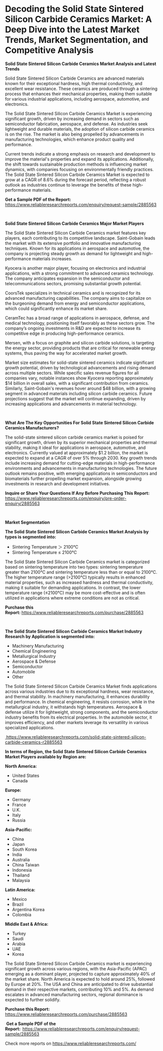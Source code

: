 <p><h1>Decoding the Solid State Sintered Silicon Carbide Ceramics Market: A Deep Dive into the Latest Market Trends, Market Segmentation, and Competitive Analysis</h1></p><p><strong>Solid State Sintered Silicon Carbide Ceramics Market Analysis and Latest Trends</strong></p>
<p><p>Solid State Sintered Silicon Carbide Ceramics are advanced materials known for their exceptional hardness, high thermal conductivity, and excellent wear resistance. These ceramics are produced through a sintering process that enhances their mechanical properties, making them suitable for various industrial applications, including aerospace, automotive, and electronics.</p><p>The Solid State Sintered Silicon Carbide Ceramics Market is experiencing significant growth, driven by increasing demand in sectors such as semiconductor fabrication, aerospace, and defense. As industries seek lightweight and durable materials, the adoption of silicon carbide ceramics is on the rise. The market is also being propelled by advancements in manufacturing technologies, which enhance product quality and performance.</p><p>Current trends indicate a strong emphasis on research and development to improve the material's properties and expand its applications. Additionally, the shift towards sustainable production methods is influencing market dynamics, with companies focusing on environmentally friendly practices. The Solid State Sintered Silicon Carbide Ceramics Market is expected to grow at a CAGR of 8.6% during the forecast period, reflecting a robust outlook as industries continue to leverage the benefits of these high-performance materials.</p></p>
<p><strong>Get a Sample PDF of the Report:&nbsp;</strong> <a href="https://www.reliableresearchreports.com/enquiry/request-sample/2885563?utm_campaign=2290&utm_medium=2&utm_source=Github&utm_content=ia&utm_term=13032025&utm_id=solid-state-sintered-silicon-carbide-ceramics">https://www.reliableresearchreports.com/enquiry/request-sample/2885563</a></p>
<p>&nbsp;</p>
<p><strong>Solid State Sintered Silicon Carbide Ceramics Major Market Players</strong></p>
<p><p>The Solid State Sintered Silicon Carbide Ceramics market features key players, each contributing to its competitive landscape. Saint-Gobain leads the market with its extensive portfolio and innovative manufacturing techniques. Known for its applications in aerospace and automotive, the company is projecting steady growth as demand for lightweight and high-performance materials increases.</p><p>Kyocera is another major player, focusing on electronics and industrial applications, with a strong commitment to advanced ceramics technology. The company anticipates expansion in the semiconductor and telecommunications sectors, promising substantial growth potential.</p><p>CoorsTek specializes in technical ceramics and is recognized for its advanced manufacturing capabilities. The company aims to capitalize on the burgeoning demand from energy and semiconductor applications, which could significantly enhance its market share.</p><p>CeramTec has a broad range of applications in aerospace, defense, and medical technology, positioning itself favorably as these sectors grow. The company’s ongoing investments in R&D are expected to increase its competitive edge in producing high-performance ceramics.</p><p>Mersen, with a focus on graphite and silicon carbide solutions, is targeting the energy sector, providing products that are critical for renewable energy systems, thus paving the way for accelerated market growth.</p><p>Market size estimates for solid-state sintered ceramics indicate significant growth potential, driven by technological advancements and rising demand across multiple sectors. While specific sales revenue figures for all companies vary, notable instances show Kyocera reporting approximately $14 billion in overall sales, with a significant contribution from ceramics. Similarly, Saint-Gobain's revenues hover around $48 billion, with a growing segment in advanced materials including silicon carbide ceramics. Future projections suggest that the market will continue expanding, driven by increasing applications and advancements in material technology.</p></p>
<p>&nbsp;</p>
<p><strong>What Are The Key Opportunities For Solid State Sintered Silicon Carbide Ceramics Manufacturers?</strong></p>
<p><p>The solid-state sintered silicon carbide ceramics market is poised for significant growth, driven by its superior mechanical properties and thermal stability, making it ideal for applications in aerospace, automotive, and electronics. Currently valued at approximately $1.2 billion, the market is expected to expand at a CAGR of over 5% through 2030. Key growth trends include increasing demand for cutting-edge materials in high-performance environments and advancements in manufacturing technologies. The future outlook remains positive, with emerging applications in semiconductors and biomaterials further propelling market expansion, alongside growing investments in research and development initiatives.</p></p>
<p><strong>Inquire or Share Your Questions If Any Before Purchasing This Report:</strong> <a href="https://www.reliableresearchreports.com/enquiry/pre-order-enquiry/2885563?utm_campaign=2290&utm_medium=2&utm_source=Github&utm_content=ia&utm_term=13032025&utm_id=solid-state-sintered-silicon-carbide-ceramics">https://www.reliableresearchreports.com/enquiry/pre-order-enquiry/2885563</a></p>
<p>&nbsp;</p>
<p><strong>Market Segmentation</strong></p>
<p><strong>The Solid State Sintered Silicon Carbide Ceramics Market Analysis by types is segmented into:</strong></p>
<p><ul><li>Sintering Temperature ＞ 2100℃</li><li>Sintering Temperature ≤ 2100℃</li></ul></p>
<p><p>The Solid State Sintered Silicon Carbide Ceramics market is categorized based on sintering temperature into two types: sintering temperature greater than 2100℃ and sintering temperature less than or equal to 2100℃. The higher temperature range (>2100℃) typically results in enhanced material properties, such as increased hardness and thermal conductivity, making it suitable for demanding applications. In contrast, the lower temperature range (≤2100℃) may be more cost-effective and is often utilized in applications where extreme conditions are not as critical.</p></p>
<p><strong>Purchase this Report:&nbsp;</strong><a href="https://www.reliableresearchreports.com/purchase/2885563?utm_campaign=2290&utm_medium=2&utm_source=Github&utm_content=ia&utm_term=13032025&utm_id=solid-state-sintered-silicon-carbide-ceramics">https://www.reliableresearchreports.com/purchase/2885563</a></p>
<p>&nbsp;</p>
<p><strong>The Solid State Sintered Silicon Carbide Ceramics Market Industry Research by Application is segmented into:</strong></p>
<p><ul><li>Machinery Manufacturing</li><li>Chemical Engineering</li><li>Metallurgical Industry</li><li>Aerospace & Defense</li><li>Semiconductor</li><li>Automobile</li><li>Other</li></ul></p>
<p><p>The Solid State Sintered Silicon Carbide Ceramics Market finds applications across various industries due to its exceptional hardness, wear resistance, and thermal stability. In machinery manufacturing, it enhances durability and performance. In chemical engineering, it resists corrosion, while in the metallurgical industry, it withstands high temperatures. Aerospace & defense utilize it for lightweight, strong components, and the semiconductor industry benefits from its electrical properties. In the automobile sector, it improves efficiency, and other markets leverage its versatility in various specialized applications.</p></p>
<p><a href="https://www.reliableresearchreports.com/solid-state-sintered-silicon-carbide-ceramics-r2885563?utm_campaign=2290&utm_medium=2&utm_source=Github&utm_content=ia&utm_term=13032025&utm_id=solid-state-sintered-silicon-carbide-ceramics">&nbsp;https://www.reliableresearchreports.com/solid-state-sintered-silicon-carbide-ceramics-r2885563</a></p>
<p><strong>In terms of Region, the Solid State Sintered Silicon Carbide Ceramics Market Players available by Region are:</strong></p>
<p>
    <p> <strong> North America: </strong>
        <ul>
            <li>United States</li>
            <li>Canada</li>
        </ul>
        </p> 
    <p> <strong> Europe: </strong>
        <ul>
            <li>Germany</li>
            <li>France</li>
            <li>U.K.</li>
            <li>Italy</li>
            <li>Russia</li>
        </ul>
        </p> 
    <p> <strong> Asia-Pacific: </strong>
        <ul>
            <li>China</li>
            <li>Japan</li>
            <li>South Korea</li>
            <li>India</li>
            <li>Australia</li>
            <li>China Taiwan</li>
            <li>Indonesia</li>
            <li>Thailand</li>
            <li>Malaysia</li>
        </ul>
        </p> 
    <p> <strong> Latin America: </strong>
        <ul>
            <li>Mexico</li>
            <li>Brazil</li>
            <li>Argentina Korea</li>
            <li>Colombia</li>
        </ul>
        </p> 
    <p> <strong> Middle East & Africa: </strong>
        <ul>
            <li>Turkey</li>
            <li>Saudi</li>
            <li>Arabia</li>
            <li>UAE</li>
            <li>Korea</li>
        </ul>
    </p>
    </p>
<p><p>The Solid State Sintered Silicon Carbide Ceramics market is experiencing significant growth across various regions, with the Asia-Pacific (APAC) emerging as a dominant player, projected to capture approximately 40% of the market share. North America is expected to hold around 25%, followed by Europe at 20%. The USA and China are anticipated to drive substantial demand in their respective markets, contributing 10% and 5%. As demand escalates in advanced manufacturing sectors, regional dominance is expected to further solidify.</p></p>
<p><strong>Purchase this Report: </strong><a href="https://www.reliableresearchreports.com/purchase/2885563?utm_campaign=2290&utm_medium=2&utm_source=Github&utm_content=ia&utm_term=13032025&utm_id=solid-state-sintered-silicon-carbide-ceramics">https://www.reliableresearchreports.com/purchase/2885563</a></p>
<p>&nbsp;<strong>Get a Sample PDF of the Report:&nbsp;&nbsp;</strong><a href="https://www.reliableresearchreports.com/enquiry/request-sample/2885563?utm_campaign=2290&utm_medium=2&utm_source=Github&utm_content=ia&utm_term=13032025&utm_id=solid-state-sintered-silicon-carbide-ceramics">https://www.reliableresearchreports.com/enquiry/request-sample/2885563</a></p>
<p><strong></strong></p>
<p>Check more reports on <a href="https://www.reliableresearchreports.com/?utm_campaign=2290&utm_medium=2&utm_source=Github&utm_content=ia&utm_term=13032025&utm_id=solid-state-sintered-silicon-carbide-ceramics">https://www.reliableresearchreports.com/</a></p>